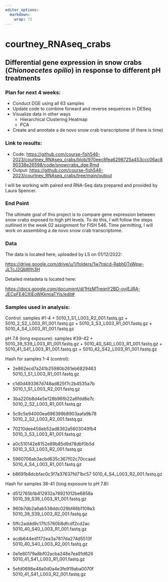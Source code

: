 ```yaml
---
editor_options: 
  markdown: 
    wrap: 72
---
```


# courtney_RNAseq_crabs

## **Differential gene expression in snow crabs (*Chionoecetes opilio*) in response to different pH treatments**

### Plan for next 4 weeks:
-   Conduct DGE using all 63 samples
-   Update code to combine forward and reverse sequences in DESeq
-   Visualize data in other ways
    -   Hierarchical Clustering Heatmap
    -   PCA
-   Create and annotate a de novo snow crab transcriptome (if there is time)

### Link to results:
-   Code: <https://github.com/course-fish546-2023/courtney_RNAseq_crabs/blob/970eec8fea6298725a453ccc06ac890338e26598/code/snowcrabs_dge.Rmd>
-   Output: <https://github.com/course-fish546-2023/courtney_RNAseq_crabs/tree/main/output>


I will be working with paired end RNA-Seq data prepared and provided by
Laura Spencer.

### End Point

The ultimate goal of this project is to compare gene expression between
snow crabs exposed to high pH levels. To do this, I will follow the
steps outlined in the week 02 assignment for FISH 546. Time permitting,
I will work on assembling a de novo snow crab transcriptome.

### **Data**

The data is located here, uploaded by LS on 01/12/2022:

<https://drive.google.com/drive/u/1/folders/1w7tqjcd-Rabh0TsWpw-JLTcJ2QbWIh3H>

Detailed metadeta is located here:

<https://docs.google.com/document/d/1HzMTreqnY2BD-oyjEJRA-JECpFE4CXlEoWKkmiaTYis/edit#>

### Samples used in analysis:

Control: samples #1-4 + 5010_1\_S1_L003_R2_001.fastq.gz +
5010_2\_S2_L003_R1_001.fastq.gz + 5010_3\_S3_L003_R1_001.fastq.gz +
5010_4\_S4_L003_R1_001.fastq.gz

pH 7.8 (long exposure): samples #39-42 +
5010_39_S39_L003_R1_001.fastq.gz + 5010_40_S40_L003_R1_001.fastq.gz +
5010_41_S41_L003_R1_001.fastq.gz + 5010_42_S42_L003_R1_001.fastq.gz

Hash for samples 1-4 (control):

-   2e862ecd7a241b25980b261eb6829463    5010_1\_S1_L003_R1_001.fastq.gz

-   c1d0d493367d748ad825f7c2b4535a7b    5010_1\_S1_L003_R2_001.fastq.gz

-   3ba220b8d4e5e128b96fb22a6fdd8e7c    5010_2\_S2_L003_R1_001.fastq.gz

-   5c9c5e94000ea696399b8903aafa9b78    5010_2\_S2_L003_R2_001.fastq.gz

-   70210dee456eb52ad8362a5603049fb4    5010_3\_S3_L003_R1_001.fastq.gz

-   a0c510142e8152e89b85d9d78dbf0b5d    5010_3\_S3_L003_R2_001.fastq.gz

-   5960706ab3acbd635c367f02c70ccaad    5010_4\_S4_L003_R1_001.fastq.gz

-   b8691b8dcbfac0c3f7a37637fd71bc57    5010_4\_S4_L003_R2_001.fastq.gz

Hash for samples 38-41 (long exposure to pH 7.8):

-   d512765b1b412932a78921012be6858a    5010_39_S39_L003_R1_001.fastq.gz

-   960b7db2a6ab538ddc029bf46b1109a3    5010_39_S39_L003_R2_001.fastq.gz

-   5ffc2addd9c17fc5760b8dfcdf2cd2ac    5010_40_S40_L003_R1_001.fastq.gz

-   acdb644ed1172ea3a7817da274d5513f    5010_40_S40_L003_R2_001.fastq.gz

-   0e1e80179a8bf02acba248e7ea91d626    5010_41_S41_L003_R1_001.fastq.gz

-   5efd0698e48a0d0a4e3fe919aba0070f    5010_41_S41_L003_R2_001.fastq.gz

